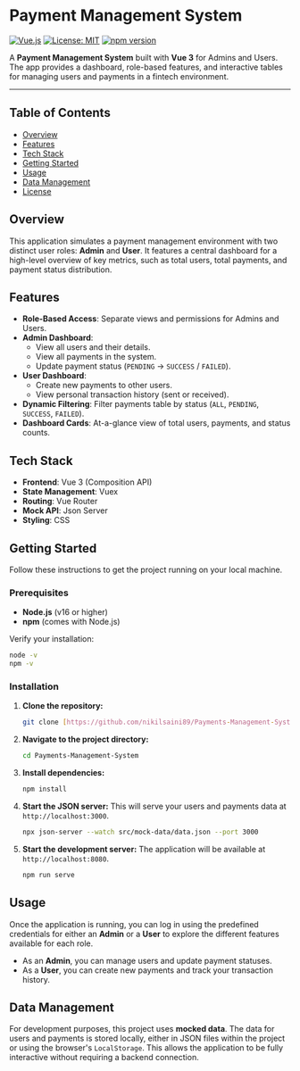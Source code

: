 # Payment Management System

[![Vue.js](https://img.shields.io/badge/Vue.js-3-4FC08D?style=for-the-badge&logo=vue.js)](https://vuejs.org/)
[![License: MIT](https://img.shields.io/badge/License-MIT-yellow.svg?style=for-the-badge)](https://opensource.org/licenses/MIT)
[![npm version](https://img.shields.io/npm/v/npm.svg?style=for-the-badge)](https://www.npmjs.com/get-npm)

A **Payment Management System** built with **Vue 3** for Admins and Users. The app provides a dashboard, role-based features, and interactive tables for managing users and payments in a fintech environment.

---

## Table of Contents

- [Overview](#overview)
- [Features](#features)
- [Tech Stack](#tech-stack)
- [Getting Started](#getting-started)
- [Usage](#usage)
- [Data Management](#data-management)
- [License](#license)

## Overview

This application simulates a payment management environment with two distinct user roles: **Admin** and **User**. It features a central dashboard for a high-level overview of key metrics, such as total users, total payments, and payment status distribution.

## Features

-   **Role-Based Access**: Separate views and permissions for Admins and Users.
-   **Admin Dashboard**:
    -   View all users and their details.
    -   View all payments in the system.
    -   Update payment status (`PENDING` → `SUCCESS` / `FAILED`).
-   **User Dashboard**:
    -   Create new payments to other users.
    -   View personal transaction history (sent or received).
-   **Dynamic Filtering**: Filter payments table by status (`ALL`, `PENDING`, `SUCCESS`, `FAILED`).
-   **Dashboard Cards**: At-a-glance view of total users, payments, and status counts.

## Tech Stack

-   **Frontend**: Vue 3 (Composition API)
-   **State Management**: Vuex
-   **Routing**: Vue Router
-   **Mock API**: Json Server
-   **Styling**: CSS

## Getting Started

Follow these instructions to get the project running on your local machine.

### Prerequisites

-   **Node.js** (v16 or higher)
-   **npm** (comes with Node.js)

Verify your installation:
```bash
node -v
npm -v
````

### Installation

1.  **Clone the repository:**

    ```bash
    git clone [https://github.com/nikilsaini89/Payments-Management-System.git](https://github.com/nikilsaini89/Payments-Management-System.git)
    ```

2.  **Navigate to the project directory:**

    ```bash
    cd Payments-Management-System
    ```

3.  **Install dependencies:**

    ```bash
    npm install
    ```

4.  **Start the JSON server:**
    This will serve your users and payments data at `http://localhost:3000`.

    ```bash
    npx json-server --watch src/mock-data/data.json --port 3000

    ```

5.  **Start the development server:**
    The application will be available at `http://localhost:8080`.

    ```bash
    npm run serve
    ```

## Usage

Once the application is running, you can log in using the predefined credentials for either an **Admin** or a **User** to explore the different features available for each role.

  - As an **Admin**, you can manage users and update payment statuses.
  - As a **User**, you can create new payments and track your transaction history.

## Data Management

For development purposes, this project uses **mocked data**. The data for users and payments is stored locally, either in JSON files within the project or using the browser's `LocalStorage`. This allows the application to be fully interactive without requiring a backend connection.